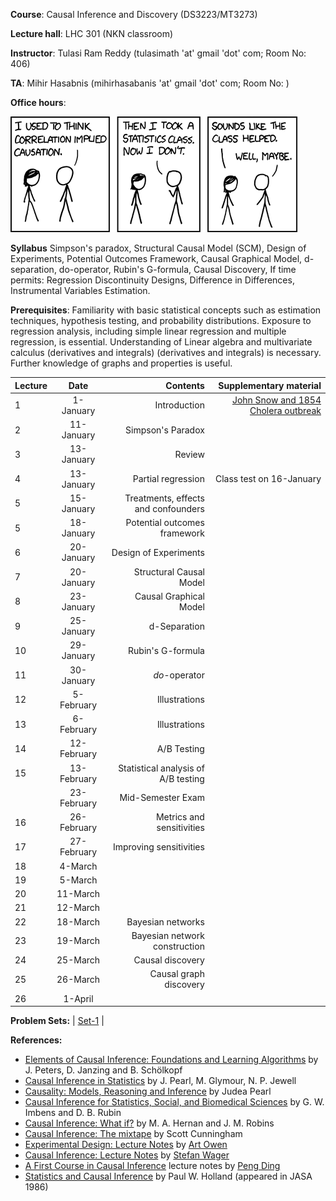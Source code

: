 **Course**:  Causal Inference and Discovery (DS3223/MT3273)

**Lecture hall**: LHC 301 (NKN classroom)

**Instructor**: Tulasi Ram Reddy (tulasimath 'at' gmail 'dot' com; Room No: 406)

**TA**: Mihir Hasabnis (mihirhasabanis 'at' gmail 'dot' com; Room No: )

**Office hours**: 

[![Correlation](https://raw.githubusercontent.com/tulasiramreddy/tulasiramreddy.github.io/master/correlation.png)](https://xkcd.com/552/ "Correlation doesn't imply causation, but it does waggle its eyebrows suggestively and gesture furtively while mouthing 'look over there'.")


**Syllabus** Simpson's paradox, Structural Causal Model (SCM), Design of Experiments, Potential Outcomes Framework, Causal Graphical Model, d-separation, do-operator,  Rubin's G-formula, Causal Discovery, If time permits: Regression Discontinuity Designs, Difference in Differences, Instrumental Variables Estimation.

**Prerequisites**: Familiarity with basic statistical concepts such as estimation techniques, hypothesis testing, and probability distributions. Exposure to regression analysis, including simple linear regression and multiple regression, is essential. Understanding  of Linear algebra and  multivariate calculus (derivatives and integrals)  (derivatives and integrals) is necessary. Further knowledge of graphs and properties is useful.

| Lecture   | Date   | Contents     | Supplementary material |
| :------------- | :----------: | -----------: | -----------: |
| 1|   1-January  | Introduction  | [John Snow and 1854 Cholera outbreak](https://en.wikipedia.org/wiki/1854_Broad_Street_cholera_outbreak) |
| 2|  11-January  | Simpson's Paradox | |
| 3|  13-January  | Review   | |
| 4|   13-January  | Partial regression  | Class test on 16-January |
| 5|  15-January  | Treatments, effects and confounders | |
| 5|  18-January  | Potential outcomes framework  |  |
| 6|  20-January  | Design of Experiments  | |
| 7|   20-January  |  Structural Causal Model |  |
| 8|  23-January  | Causal Graphical Model | |
| 9|   25-January  |  d-Separation |  |
| 10|  29-January  | Rubin's G-formula | |
| 11|   30-January  | *do*-operator  |  |
| 12|  5-February  | Illustrations | |
| 13|   6-February  |  Illustrations |  |
| 14|  12-February  | A/B Testing | |
| 15|   13-February  | Statistical analysis of A/B testing   |  |
|| 23-February| Mid-Semester Exam| |
| 16|  26-February  | Metrics and sensitivities | |
| 17|   27-February  | Improving sensitivities  |  |
| 18|   4-March  |   |  |
| 19|  5-March  |  | |
| 20|   11-March  |   |  |
| 21|  12-March  |  | |
| 22|  18-March  | Bayesian networks  | |
| 23|   19-March  | Bayesian network construction  |  |
| 24|  25-March  | Causal discovery | |
| 25|   26-March  | Causal graph discovery  |  |
| 26|  1-April  |  | |

**Problem Sets:** | [Set-1](https://www.dropbox.com/scl/fi/8mqo8azk9x221rq9gflac/CI_set-1.pdf?rlkey=l5pal6pi4vov760ot9qy14irh&dl=0) |


**References:**
- [Elements of Causal Inference: Foundations and Learning Algorithms](https://mitpress.mit.edu/9780262037310/elements-of-causal-inference/) by J. Peters, D. Janzing and B. Schölkopf
- [Causal Inference in Statistics](http://bayes.cs.ucla.edu/PRIMER/) by J. Pearl, M. Glymour, N. P. Jewell
- [Causality: Models, Reasoning and Inference](http://bayes.cs.ucla.edu/BOOK-2K/) by Judea Pearl
- [Causal Inference for Statistics, Social, and Biomedical Sciences](https://www.cambridge.org/core/books/causal-inference-for-statistics-social-and-biomedical-sciences/71126BE90C58F1A431FE9B2DD07938AB) by G. W. Imbens and D. B. Rubin
- [Causal Inference: What if?](https://www.hsph.harvard.edu/miguel-hernan/wp-content/uploads/sites/1268/2023/05/hernanrobins_WhatIf_14may23.pdf) by M. A. Hernan and J. M. Robins
- [Causal Inference: The mixtape](https://mixtape.scunning.com/) by Scott Cunningham
- [Experimental Design: Lecture Notes](https://artowen.su.domains/courses/363/doenotes.pdf) by [Art Owen](https://artowen.su.domains/)
- [Causal Inference: Lecture Notes](https://web.stanford.edu/~swager/stats361.pdf) by [Stefan Wager](https://web.stanford.edu/~swager/)
- [A First Course in Causal Inference](https://arxiv.org/abs/2305.18793) lecture notes by [Peng Ding](https://sites.google.com/site/pengdingpku/)
- [Statistics and Causal Inference](https://www.jstor.org/stable/2289064) by Paul W. Holland (appeared in JASA 1986)
